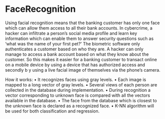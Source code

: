# FaceRecognition

Using facial recognition means that the banking customer has only one face which can allow them access to all their bank accounts. 
In cybercrime, a hacker can infiltrate a person’s social media profile and learn key information which can enable them to answer 
security questions such as ‘what was the name of your first pet?’ The biometric software only authenticates a customer based on 
who they are. A hacker can only manage to access a bank account based on what they know about the customer. So this makes 
it easier for a banking customer to transact online on a mobile device by using a device that has authorized access and secondly b
y using a live facial image of themselves via the phone’s camera.

How it works:
•	It recognizes faces using gray levels.
•	Each image is mapped to a long vector of gray levels.
•	Several views of each person are collected in the database during implementation.
•	During recognition a vector corresponding to unknown face is compared with all the vectors available in the database.
•	The face from the database which is closest to the unknown face is declared as a recognized face.
•	K-NN algorithm will be used for both classification and regression. 


